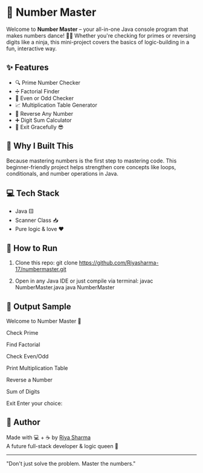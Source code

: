 # 🔢 Number Master

Welcome to **Number Master** – your all-in-one Java console program that makes numbers dance! 💃🕺 Whether you're checking for primes or reversing digits like a ninja, this mini-project covers the basics of logic-building in a fun, interactive way.

## ✨ Features

- 🔍 Prime Number Checker
- ➗ Factorial Finder
- 🔄 Even or Odd Checker
- 📈 Multiplication Table Generator
- 🔢 Reverse Any Number
- ➕ Digit Sum Calculator
- 🚪 Exit Gracefully 😎

## 📌 Why I Built This

Because mastering numbers is the first step to mastering code. This beginner-friendly project helps strengthen core concepts like loops, conditionals, and number operations in Java.

## 💻 Tech Stack

- Java 🟨
- Scanner Class 📥
- Pure logic & love ❤️

## 🚀 How to Run

1. Clone this repo:
git clone https://github.com/Riyasharma-17/numbermaster.git

2. Open in any Java IDE or just compile via terminal:
javac NumberMaster.java
java NumberMaster


## 🤩 Output Sample

Welcome to Number Master 🔢

Check Prime

Find Factorial

Check Even/Odd

Print Multiplication Table

Reverse a Number

Sum of Digits

Exit
Enter your choice:


## 🧠 Author

Made with 💻 + ☕ by [Riya Sharma](https://github.com/Riyasharma-17)  
A future full-stack developer & logic queen 👑

---

"Don't just solve the problem. Master the numbers."
